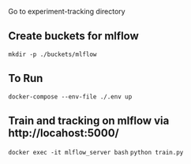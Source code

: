 Go to experiment-tracking directory

## Create buckets for mlflow
```mkdir -p ./buckets/mlflow```

## To Run
```docker-compose --env-file ./.env up```
## Train and tracking on mlflow via http://locahost:5000/
```docker exec -it mlflow_server bash```
```python train.py```
